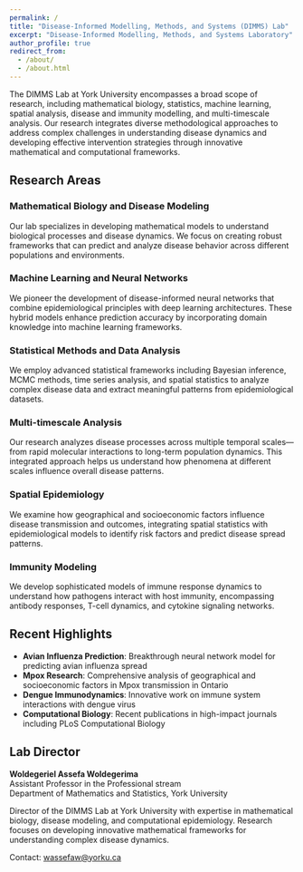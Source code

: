 ```yaml
---
permalink: /
title: "Disease-Informed Modelling, Methods, and Systems (DIMMS) Lab"
excerpt: "Disease-Informed Modelling, Methods, and Systems Laboratory"
author_profile: true
redirect_from: 
  - /about/
  - /about.html
---
```


The DIMMS Lab at York University encompasses a broad scope of research, including mathematical biology, statistics, machine learning, spatial analysis, disease and immunity modelling, and multi-timescale analysis. Our research integrates diverse methodological approaches to address complex challenges in understanding disease dynamics and developing effective intervention strategies through innovative mathematical and computational frameworks.

## Research Areas

### Mathematical Biology and Disease Modeling
Our lab specializes in developing mathematical models to understand biological processes and disease dynamics. We focus on creating robust frameworks that can predict and analyze disease behavior across different populations and environments.

### Machine Learning and Neural Networks
We pioneer the development of disease-informed neural networks that combine epidemiological principles with deep learning architectures. These hybrid models enhance prediction accuracy by incorporating domain knowledge into machine learning frameworks.

### Statistical Methods and Data Analysis
We employ advanced statistical frameworks including Bayesian inference, MCMC methods, time series analysis, and spatial statistics to analyze complex disease data and extract meaningful patterns from epidemiological datasets.

### Multi-timescale Analysis
Our research analyzes disease processes across multiple temporal scales—from rapid molecular interactions to long-term population dynamics. This integrated approach helps us understand how phenomena at different scales influence overall disease patterns.

### Spatial Epidemiology
We examine how geographical and socioeconomic factors influence disease transmission and outcomes, integrating spatial statistics with epidemiological models to identify risk factors and predict disease spread patterns.

### Immunity Modeling
We develop sophisticated models of immune response dynamics to understand how pathogens interact with host immunity, encompassing antibody responses, T-cell dynamics, and cytokine signaling networks.

## Recent Highlights

- **Avian Influenza Prediction**: Breakthrough neural network model for predicting avian influenza spread
- **Mpox Research**: Comprehensive analysis of geographical and socioeconomic factors in Mpox transmission in Ontario
- **Dengue Immunodynamics**: Innovative work on immune system interactions with dengue virus
- **Computational Biology**: Recent publications in high-impact journals including PLoS Computational Biology

## Lab Director

**Woldegeriel Assefa Woldegerima**  
Assistant Professor in the Professional stream  
Department of Mathematics and Statistics, York University  

Director of the DIMMS Lab at York University with expertise in mathematical biology, disease modeling, and computational epidemiology. Research focuses on developing innovative mathematical frameworks for understanding complex disease dynamics.

Contact: wassefaw@yorku.ca
